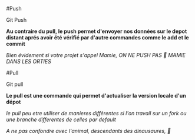 #Push
 	
Git Push
	
**Au contraire du pull, le push permet d'envoyer nos données sur le depot distant aprés avoir été vérifié par d'autre commandes comme le add et le commit**

_Bien évidement si votre projet s'appel Mamie, ON NE PUSH PAS :older_woman: MAMIE DANS LES ORTIES_



#Pull 

Git pull 

**Le pull est une commande qui permet d'actualiser la version locale d'un dépot**

_le pull peu etre utiliser de manieres différentes si l'on travail sur un fork ou une branche differentes de celles par default_

_A ne pas confondre avec l'animal, descendants des dinausaures, :dragon_face:_
